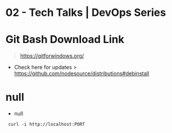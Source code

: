 # 02 - Tech Talks | DevOps Series
> 



# Git Bash Download Link
> https://gitforwindows.org/

- Check here for updates > https://github.com/nodesource/distributions#debinstall



# null 


- null
```
 curl -i http://localhost:PORT
```
